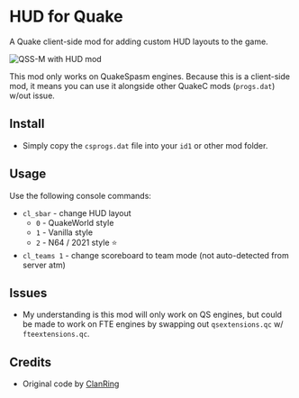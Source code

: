 # HUD for Quake

A Quake client-side mod for adding custom HUD layouts to the game.

![QSS-M with HUD mod](https://i.imgur.com/8vQaxJ7.jpg)

This mod only works on QuakeSpasm engines.  Because this is a client-side mod, it means you can use it alongside other QuakeC mods (``progs.dat``) w/out issue.

## Install

- Simply copy the ``csprogs.dat`` file into your ``id1`` or other mod folder.

## Usage

Use the following console commands:

- ``cl_sbar`` - change HUD layout
    - ``0`` - QuakeWorld style
    - ``1`` - Vanilla style
    - ``2`` - N64 / 2021 style :star:
- ``cl_teams 1`` - change scoreboard to team mode (not auto-detected from server atm)

## Issues

- My understanding is this mod will only work on QS engines, but could be made to work on FTE engines by swapping out ``qsextensions.qc`` w/ ``fteextensions.qc``.

## Credits

- Original code by [ClanRing](https://github.com/quakeone/crmod-plus)